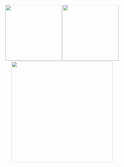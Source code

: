 <p align="center" >
  <img height="184" src="https://github-readme-stats-bqhz.vercel.app/api?username=tuanle03&show_icons=true&hide_border=true&theme=tokyonight&count_private=true">
  <img height="184" src="https://github-readme-stats-bqhz.vercel.app/api/top-langs/?username=tuanle03&hide_border=true&layout=compact&hide=html&theme=tokyonight">
  <img height="330" src="https://github-readme-streak-stats.herokuapp.com?user=tuanle03&hide_border=true&theme=tokyonight&border_radius=5&date_format=M%20j%5B%2C%20Y%5D">
</p>

